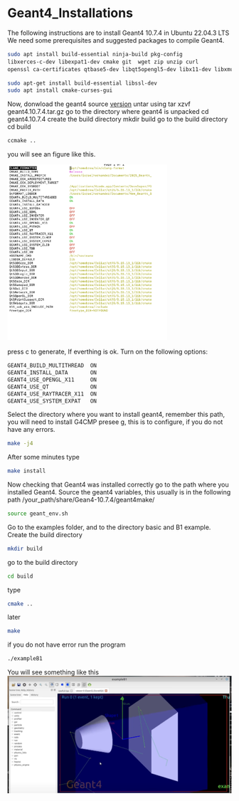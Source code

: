 # Geant4_Installations
The following instructions are to install Geant4 10.7.4 in Ubuntu 22.04.3 LTS
We need some prerequisites and suggested packages to compile Geant4.
```bash
sudo apt install build-essential ninja-build pkg-config
libxerces-c-dev libexpat1-dev cmake git  wget zip unzip curl
openssl ca-certificates qtbase5-dev libqt5opengl5-dev libx11-dev libxmu-dev libgl1-mesa-glx qt3d5-dev libxcb-xkb-dev
```
```bash
sudo apt-get install build-essential libssl-dev
sudo apt install cmake-curses-gui
```
Now, donwload the geant4 source [version](https://geant4.web.cern.ch/download/10.7.4.html) 
untar using
tar xzvf geant4.10.7.4.tar.gz
go to the directory where geant4 is unpacked
cd geant4.10.7.4 
create the build directory 
mkdir build
go to the build directory
cd build
```bash
ccmake ..
```
you will see an figure like this.

![Workflow Diagram](Gean4_installation.png)


press c to generate, If everthing is ok.
Turn on the following options:
```
GEANT4_BUILD_MULTITHREAD  ON
GEANT4_INSTALL_DATA       ON
GEANT4_USE_OPENGL_X11     ON
GEANT4_USE_QT             ON
GEANT4_USE_RAYTRACER_X11  ON
GEANT4_USE_SYSTEM_EXPAT   ON
```


Select the directory where you want to install geant4, remember this path, you will need to install G4CMP
presee g, this is to configure, if you do not have any errors.

```bash
make -j4
```
After some minutes type
```bash
make install
```
Now checking that Geant4 was installed correctly
go to the path where you installed Geant4. Source the geant4 variables, this usually is in the following path /your_path/share/Gean4-10.7.4/geant4make/
```bash
source geant_env.sh
```
Go to the examples folder, and to the directory basic and B1 example.
Create the build directory
```bash
mkdir build
```
go to the build directory 
```bash
cd build
```
type 
```bash
cmake ..
```
later 
```bash
make
```
if you do not have error run the program 
```bash
./exampleB1
```
You will see something like this 
![Workflow Diagram](B1_example.png)












